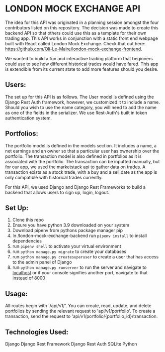 # LONDON MOCK EXCHANGE API

The idea for this API was originated in a planning session amongst the four contributors listed on this repository. The decision was made to create this backend API so that others could use this as a template for their own trading app. This API works in conjunction with a static front end webpage built with React called London Mock Exchange. Check that out here: https://github.com/Oli-Le-Maire/london-mock-exchange-frontend.

We wanted to build a fun and interactive trading platform that beginners could use to see how different historical trades would have fared. This app is extendible from its current state to add more features should you desire. 

## Users:
The set up for this API is as follows. The User model is defined using the Django Rest Auth framework, however, we customized it to include a name. Should you wish to use the name category, you will need to add the name as one of the fields in the serializer. We use Rest-Auth's built in token authentication system.

## Portfolios:
The portfolio model is defined in the models section. It includes a name, a net earnings and an owner so that a particular user has ownership over the portfolio. The transaction model is also defined in portfolios as it is associated with the portfolio. The transaction can be inputted manually, but for our app, we used the marketstack api to gather data on trades. A transaction exists as a stock trade, with a buy and a sell date as the app is only compatible with historical trades currently.

For this API, we used Django and Django Rest Frameworks to build a backend that allows users to sign up, login, logout. 

## Set Up:

1. Clone this repo
2. Ensure you have python 3.9 downloaded on your system
3. Download pipenv from pythons package manager pip
4. In /london-mock-exchange-backend run `pipenv install` to install dependencies
5. run `pipenv shell` to activate your virtual environment
6. run `python manage.py migrate` to create your databases
7. run `python manage.py createsuperuser` to create a user that has access to the admin panel of Django
8. run `python manage.py runserver` to run the server and navigate to [localhost](http://localhost:8000) or if your console signifies another port, navigate to that instead of 8000

## Usage:

All routes begin with '/api/v1/'. You can create, read, update, and delete portfolios by sending the relevant request to 'api/v1/portfolio'. To create a transaction, send the request to 'api/v1/portfolio/{portfolio_id}/transaction.

## Technologies Used:

Django
Django Rest Framework
Django Rest Auth
SQLite
Python

